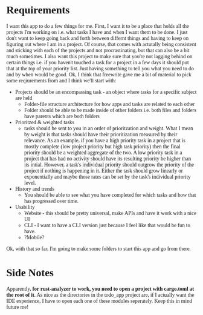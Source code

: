 <span style="font-family:Amiri;">

# Requirements
I want this app to do a few things for me. First, I want it to be a place that holds all the projects I'm working on i.e. what tasks I have and when I want them to be done. I just don't want to keep going back and forth between differnt things and having to keep on figuring out where I am in a project. Of course, that comes with actutally being consistent and sticking with each of the projects and not procrastinating, but that can also be a bit much sometimes. I also want this project to make sure that you're not lagging behind on certain things i.e. if you haven't touched a task for a project in a few days it should put that at the top of your priority list. Just having something to tell you what you need to do and by when would be good. Ok, I think that freewrite gave me a bit of material to pick some reqiurements from and I think we'll start with:
- Projects should be an encompassing task - an object where tasks for a specific subject are held
    - Folder-file structure architecture for how apps and tasks are related to each other
    - Folder should be able to be made inside of other folders i.e. both files and folders have parents which are both folders
- Prioritzed & weighted tasks
    - tasks should be sent to you in an order of prioritzation and weight. What I mean by weight is that tasks should have their prioritization measured by their relevance. As an example, if you have a high priority task in a project that is mostly complete (low project priority but high task priority) then the final priority should be a weighted aggregate of the two. A low priority task in a project that has had no activity should have its resulting priority be higher than its intial. However, a task's individual priority should outgrow the priority of the project if nothing is happening in it. Either the task should grow linearly or exponentially and maybe those rates can be set by the task's individual priority level.
- History and trends
    - You should be able to see what you have completed for which tasks and how that has progressed over time. 
- Usability
    - Website - this should be pretty universal, make APIs and have it work with a nice UI
    - CLI - I want to have a CLI version just because I feel like that would be fun to have. 
    - ?Mobile?

Ok, with that so far, I'm going to make some folders to start this app and go from there.

# Side Notes
Apparently, **for rust-analyzer to work, you need to open a project with cargo.toml at the root of it**. As nice as the directories in the todo_app project are, if I actually want the IDE experience, I have to open each one of these modules seperately. Keep this in mind future me!

</span>